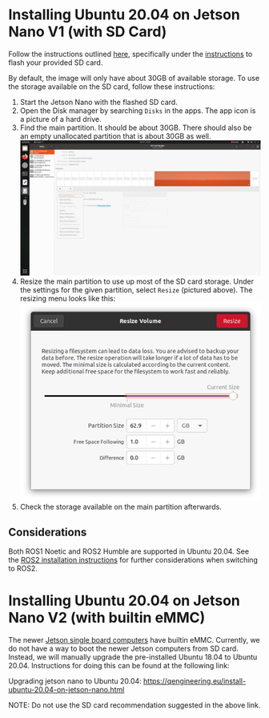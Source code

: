 
# Installing Ubuntu 20.04 on Jetson Nano V1 (with SD Card)

Follow the instructions outlined [here](https://github.com/Qengineering/Jetson-Nano-Ubuntu-20-image?tab=readme-ov-file), specifically under the [instructions](https://github.com/Qengineering/Jetson-Nano-Ubuntu-20-image?tab=readme-ov-file#installation) to flash your provided SD card.

By default, the image will only have about 30GB of available storage. To use the storage available on the SD card, follow these instructions:

1. Start the Jetson Nano with the flashed SD card.
2. Open the Disk manager by searching `Disks` in the apps. The app icon is a picture of a hard drive.
3. Find the main partition. It should be about 30GB. There should also be an empty unallocated partition that is about 30GB as well.
![Disk management app](./imgs/full_app.png)
4. Resize the main partition to use up most of the SD card storage. Under the settings for the given partition, select `Resize` (pictured above). The resizing menu looks like this:
![Partition Resizing](./imgs/resize.png)
5. Check the storage available on the main partition afterwards.

## Considerations

Both ROS1 Noetic and ROS2 Humble are supported in Ubuntu 20.04. See the [ROS2 installation instructions](../setup_ros2.md) for further considerations when switching to ROS2.


# Installing Ubuntu 20.04 on Jetson Nano V2 (with builtin eMMC)

The newer [Jetson single board computers](https://category.yahboom.net/products/jetson-nano-sub) have builtin eMMC. Currently, we do not have a way to boot the newer Jetson computers from SD card. Instead, we will manually upgrade the pre-installed Ubuntu 18.04 to Ubuntu 20.04. Instructions for doing this can be found at the following link:

Upgrading jetson nano to Ubuntu 20.04: https://qengineering.eu/install-ubuntu-20.04-on-jetson-nano.html

NOTE: Do not use the SD card recommendation suggested in the above link.

